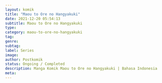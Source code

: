 ```yaml
---
layout: komik
title: "Maou to Ore no Hangyakuki"
date: 2021-12-20 05:54:13
subtitle: Maou to Ore no Hangyakuki
type: 
category: maou-to-ore-no-hangyakuki
tag: 
genre: 
subtag: 
label: Series
image: 
author: Postkomik
status: Ongoing / Completed
description: Manga Komik Maou to Ore no Hangyakuki | Bahasa Indonesia
meta: 
---
```

